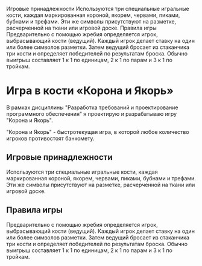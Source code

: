 Игровые принадлежности
Используются три специальные игральные кости, каждая маркированная короной, 
якорем, червами, пиками, бубнами и трефами. Эти же символы присутствуют на 
разметке, расчерченной на ткани или игровой доске.
Правила игры
Предварительно с помощью жребия определяется игрок, выбрасывающий кости 
(ведущий). Каждый игрок делает ставку на один или более символов разметки. Затем 
ведущий бросает из стаканчика три кости и определяет победителей по результатам 
броска.
Обычно выигрыш составляет 1 к 1 по единицам, 2 к 1 по парам и 3 к 1 по тройкам.
 
# Игра в кости «Корона и Якорь»
В рамках дисциплины "Разработка требований и проектирование программного обеспечения" я проектирую и разрабатываю игру "Корона и Якорь". 

"Корона и Якорь" - быстротекущая игра, в которой любое количество игроков противостоят банкомету.

## Игровые принадлежности 
Используются три специальные игральные кости, каждая маркированная короной, 
якорем, червами, пиками, бубнами и трефами. Эти же символы присутствуют на 
разметке, расчерченной на ткани или игровой доске.

## Правила игры 
Предварительно с помощью жребия определяется игрок, выбрасывающий кости 
(ведущий). Каждый игрок делает ставку на один или более символов разметки. Затем 
ведущий бросает из стаканчика три кости и определяет победителей по результатам 
броска.
Обычно выигрыш составляет 1 к 1 по единицам, 2 к 1 по парам и 3 к 1 по тройкам. 

